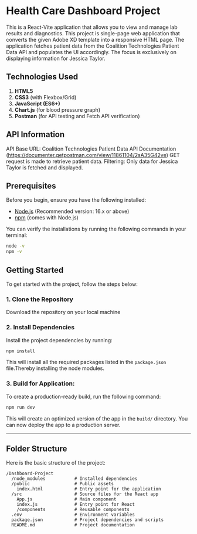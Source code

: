 # Health Care Dashboard Project

This is a React-Vite application that allows you to view and manage lab results and diagnostics.
This project is single-page web application that converts the given Adobe XD template into a responsive HTML page.
The application fetches patient data from the Coalition Technologies Patient Data API and populates the UI accordingly.
The focus is exclusively on displaying information for Jessica Taylor.

## Technologies Used

1. **HTML5**
2. **CSS3** (with Flexbox/Grid)
3. **JavaScript (ES6+)**
4. **Chart.js** (for blood pressure graph)
5. **Postman** (for API testing and Fetch API verification)

## API Information
API Base URL: Coalition Technologies Patient Data API Documentation (https://documenter.getpostman.com/view/11861104/2sA35G42ve) 
GET request is made to retrieve patient data.
Filtering: Only data for Jessica Taylor is fetched and displayed.

## Prerequisites

Before you begin, ensure you have the following installed:

- [Node.js](https://nodejs.org/en/) (Recommended version: 16.x or above)
- [npm](https://www.npmjs.com/) (comes with Node.js)

You can verify the installations by running the following commands in your terminal:

```bash
node -v
npm -v
```

## Getting Started

To get started with the project, follow the steps below:

### 1. Clone the Repository

Download the repository on your local machine

### 2. Install Dependencies

Install the project dependencies by running:

```bash
npm install
```

This will install all the required packages listed in the `package.json` file.Thereby installing the node modules.


### 3. Build for Application:

To create a production-ready build, run the following command:

```bash
npm run dev
```

This will create an optimized version of the app in the `build/` directory. You can now deploy the app to a production server.

---

## Folder Structure

Here is the basic structure of the project:

```
/Dashboard-Project
  /node_modules           # Installed dependencies
  /public                 # Public assets
    index.html            # Entry point for the application
  /src                    # Source files for the React app
    App.js                # Main component
    index.js              # Entry point for React
    /components           # Reusable components
  .env                    # Environment variables
  package.json            # Project dependencies and scripts
  README.md               # Project documentation
```
